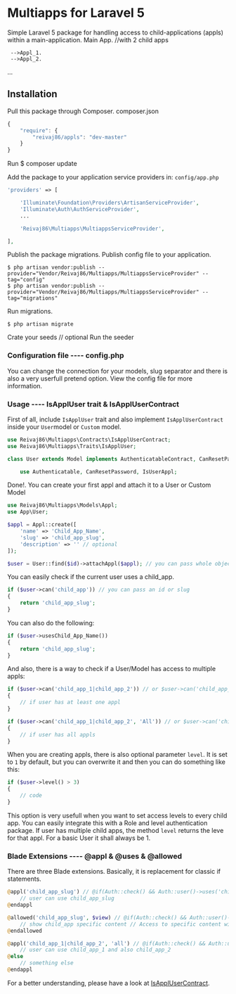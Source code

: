 # Multiapps for Laravel 5

Simple Laravel 5 package for handling access to child-applications (appls) within a main-application.
    Main App. //with 2 child apps
    
	 -->Appl_1. 
	 -->Appl_2.
...
## Installation

Pull this package  through Composer. composer.json

```js
{
    "require": {
        "reivaj86/appls": "dev-master"
    }
}
```
Run
	 $ composer update

Add the package to your application service providers in: `config/app.php`

```php
'providers' => [

    'Illuminate\Foundation\Providers\ArtisanServiceProvider',
    'Illuminate\Auth\AuthServiceProvider',
    ...

    'Reivaj86\Multiapps\MultiappsServiceProvider',

],
```

Publish the package migrations.
Publish config file to your application.

    $ php artisan vendor:publish --provider="Vendor/Reivaj86/Multiapps/MultiappsServiceProvider" --tag="config"
    $ php artisan vendor:publish --provider="Vendor/Reivaj86/Multiapps/MultiappsServiceProvider" --tag="migrations"


Run migrations. 

    $ php artisan migrate

Crate your seeds // optional
Run the seeder

### Configuration file ---- config.php

You can change the connection for your models, slug separator and there is also a very userfull pretend option. View the config file for more information.

### Usage ---- IsApplUser trait & IsApplUserContract

First of all, include `IsApplUser` trait and also implement `IsApplUserContract` inside your `User`model or `Custom` model.

```php
use Reivaj86\Multiapps\Contracts\IsApplUserContract;
use Reivaj86\Multiapps\Traits\IsApplUser;

class User extends Model implements AuthenticatableContract, CanResetPasswordContract, IsApplUserContract {

	use Authenticatable, CanResetPassword, IsUserAppl;
```

Done!. You can create your first appl and attach it to a User or Custom Model

```php
use Reivaj86\Multiapps\Models\Appl;
use App\User;

$appl = Appl::create([
    'name' => 'Child_App_Name',
    'slug' => 'child_app_slug',
    'description' => '' // optional
]);

$user = User::find($id)->attachAppl($appl); // you can pass whole object, or just id
```

You can easily check if the current user uses a child_app.

```php
if ($user->can('child_app')) // you can pass an id or slug
{
    return 'child_app_slug';
}
```

You can also do the following:

```php
if ($user->usesChild_App_Name())
{
    return 'child_app_slug';
}

```

And also, there is a way to check if a User/Model has access to multiple appls:

```php
if ($user->can('child_app_1|child_app_2')) // or $user->can('child_app_1, child_app_2') and also $user->can(['child_app_1', 'child_app_2'])
{
    // if user has at least one appl
}

if ($user->can('child_app_1|child_app_2', 'All')) // or $user->can('child_app_1, child_app_2', 'All') and also $user->can(['child_app_1', 'child_app_2'], 'All')
{
    // if user has all appls
}
```

When you are creating appls, there is also optional parameter `level`. It is set to `1` by default, but you can overwrite it and then you can do something like this:

```php
if ($user->level() > 3)
{
    // code
}
```
This option is very usefull when you want to set access levels to every child app. You can easily integrate this with a Role and level authentication package.
If user has multiple child apps, the method `level` returns the leve for that appl. For a basic User it shall always be 1. 


### Blade Extensions ---- @appl & @uses & @allowed

There are three Blade extensions. Basically, it is replacement for classic if statements.

```php
@appl('child_app_slug') // @if(Auth::check() && Auth::user()->uses('child_app_slug'))
    // user can use child_app_slug
@endappl

@allowed('child_app_slug', $view) // @if(Auth::check() && Auth::user()->allowed('child_app', $view))
    // show child_app specific content // Access to specific content within the child_app
@endallowed

@appl('child_app_1|child_app_2', 'all') // @if(Auth::check() && Auth::user()->can('child_app_1|child_app_2', 'all'))
    // user can use child_app_1 and also child_app_2
@else
    // something else
@endappl
```

For a better understanding, please have a look at [IsApplUserContract](https://github.com/reivaj86/multiapps/blob/master/src/Reivaj86/Multiapps/Contracts/IsApplUserContract.php).


